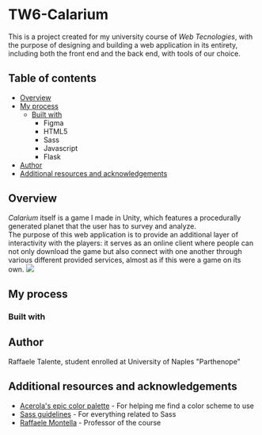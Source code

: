 # TW6-Calarium
This is a project created for my university course of _Web Tecnologies_, with the purpose of designing and building
a web application in its entirety, including both the front end and the back end, with tools of our choice.

## Table of contents

- [Overview](#overview)
- [My process](#my-process)
  - [Built with](#built-with)
    - Figma 
    - HTML5
    - Sass
    - Javascript
    - Flask
- [Author](#author)
- [Additional resources and acknowledgements](#additional-resources-and-acknowledgements)


## Overview
_Calarium_ itself is a game I made in Unity, which features a procedurally generated planet that
the user has to survey and analyze.\
The purpose of this web application is to provide an additional layer of interactivity with the players: 
it serves as an online client where people can not only download the game but also connect with one another through
various different provided services, almost as if this were a game on its own.
![](./game.jpg)


## My process


### Built with


## Author
Raffaele Talente, student enrolled at University of Naples "Parthenope"


## Additional resources and acknowledgements
- [Acerola's epic color palette](https://acerola.gg/colors.html) - For helping me find a color scheme to use
- [Sass guidelines](https://sass-guidelin.es/#architecture) - For everything related to Sass
- [Raffaele Montella](https://github.com/raffmont) - Professor of the course